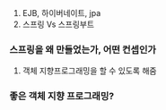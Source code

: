1. EJB, 하이버네이트, jpa
2. 스프링 Vs 스프링부트

### 스프링을 왜 만들었는가, 어떤 컨셉인가
1. 객체 지향프로그래밍을 할 수 있도록 해줌

### 좋은 객체 지향 프로그래밍?


